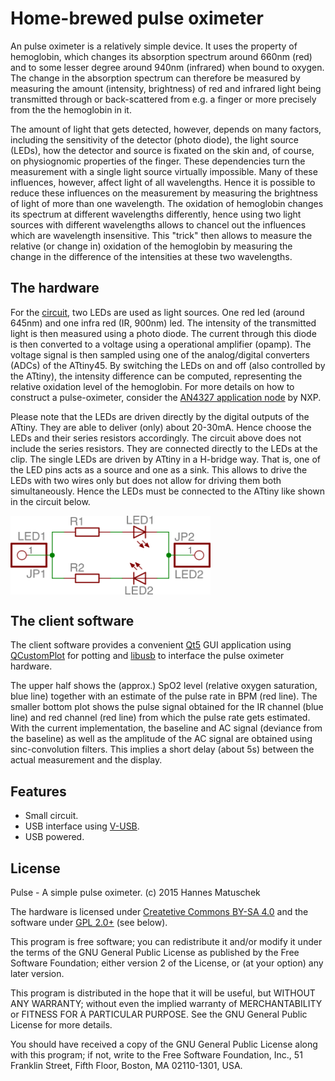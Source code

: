 # Home-brewed pulse oximeter 

An pulse oximeter is a relatively simple device. It uses the property of hemoglobin, which changes its absorption spectrum around 660nm (red) and to some lesser degree around 940nm (infrared) when bound to oxygen. The change in the absorption spectrum can therefore be measured by measuring the amount (intensity, brightness) of red and infrared light being transmitted through or back-scattered from e.g. a finger or more precisely from the the hemoglobin in it. 

The amount of light that gets detected, however, depends on many factors, including the sensitivity of the detector (photo diode), the light source (LEDs), how the detector and source is fixated on the skin and, of course, on physiognomic properties of the finger. These dependencies turn the measurement with a single light source virtually impossible. Many of these influences, however, affect light of all wavelengths. Hence it is possible to reduce these influences on the measurement by measuring the brightness of light of more than one wavelength. The oxidation of hemoglobin changes its spectrum at different wavelengths differently, hence using two light sources with different wavelengths allows to chancel out the influences which are wavelength insensitive. This "trick" then allows to measure the relative (or change in) oxidation of the hemoglobin by measuring the change in the difference of the intensities at these two wavelengths. 


## The hardware

For the [circuit](https://github.com/hmatuschek/pulseOxi/blob/master/hardware/pulse_scm.pdf), two LEDs are used as light sources. One red led (around 645nm) and one infra red (IR, 900nm) led. The intensity of the transmitted light is then measured using a photo diode. The current through this diode is then converted to a voltage using a operational amplifier (opamp). The voltage signal is then sampled using one of the analog/digital converters (ADCs) of the ATtiny45. By switching the LEDs on and off (also controlled by the ATtiny), the intensity difference can be computed, representing the relative oxidation level of the hemoglobin. For more details on how to construct a pulse-oximeter, consider the [AN4327 application node](http://www.nxp.com/files/32bit/doc/app_note/AN4327.pdf) by NXP. 

Please note that the LEDs are driven directly by the digital outputs of the ATtiny. They are able to deliver (only) about 20-30mA. Hence choose the LEDs and their series resistors accordingly. The circuit above does not include the series resistors. They are connected directly to the LEDs at the clip. The single LEDs are driven by ATtiny in a H-bridge way. That is, one of the LED pins acts as a source and one as a sink. This allows to drive the LEDs with two wires only but does not allow for driving them both simultaneously. Hence the LEDs must be connected to the ATtiny like shown in the circuit below.

<img align="center" src="https://github.com/hmatuschek/pulseOxi/blob/master/hardware/LEDs_scm.png" width="320"/>


## The client software

The client software provides a convenient [Qt5](https://qt.io) GUI application using [QCustomPlot](http://www.qcustomplot.com/) for potting and [libusb](http://libusb.info/) to interface the pulse oximeter hardware.


The upper half shows the (approx.) SpO2 level (relative oxygen saturation, blue line) together with an estimate of the pulse rate in BPM (red line). The smaller bottom plot shows the pulse signal obtained for the IR channel (blue line) and red channel (red line) from which the pulse rate gets estimated. With the current implementation, the baseline and AC signal (deviance from the baseline) as well as the amplitude of the AC signal are obtained using sinc-convolution filters. This implies a short delay (about 5s) between the actual measurement and the display.

 
## Features

 * Small circuit.
 * USB interface using [V-USB](https://www.obdev.at/products/vusb/index-de.html).
 * USB powered.
 

## License
Pulse - A simple pulse oximeter. (c) 2015 Hannes Matuschek <hmatuschek at gmail dot com>

The hardware is licensed under [Createtive Commons BY-SA 4.0](https://creativecommons.org/licenses/by-sa/4.0/) and the software under [GPL 2.0+](https://www.gnu.org/licenses/old-licenses/gpl-2.0.txt) (see below).

This program is free software; you can redistribute it and/or
modify it under the terms of the GNU General Public License
as published by the Free Software Foundation; either version 2
of the License, or (at your option) any later version.</p>

This program is distributed in the hope that it will be useful,
but WITHOUT ANY WARRANTY; without even the implied warranty of
MERCHANTABILITY or FITNESS FOR A PARTICULAR PURPOSE.  See the
GNU General Public License for more details.

You should have received a copy of the GNU General Public License
along with this program; if not, write to the Free Software
Foundation, Inc., 51 Franklin Street, Fifth Floor, Boston, MA  02110-1301, USA.
